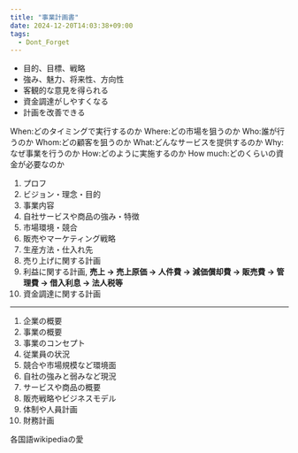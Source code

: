 ```yaml
---
title: "事業計画書"
date: 2024-12-20T14:03:38+09:00
tags:
  - Dont_Forget
---
```


- 目的、目標、戦略
- 強み、魅力、将来性、方向性
- 客観的な意見を得られる
- 資金調達がしやすくなる
- 計画を改善できる

When:どのタイミングで実行するのか
Where:どの市場を狙うのか
Who:誰が行うのか
Whom:どの顧客を狙うのか
What:どんなサービスを提供するのか
Why:なぜ事業を行うのか
How:どのように実施するのか
How much:どのくらいの資金が必要なのか

1. プロフ
2. ビジョン・理念・目的
3. 事業内容
4. 自社サービスや商品の強み・特徴
5. 市場環境・競合
6. 販売やマーケティング戦略
7. 生産方法・仕入れ先
8. 売り上げに関する計画
9. 利益に関する計画, **売上 → 売上原価 → 人件費 → 減価償却費 → 販売費 → 管理費 → 借入利息 → 法人税等**
10. 資金調達に関する計画

---

1. 企業の概要
2. 事業の概要
3. 事業のコンセプト
4. 従業員の状況
5. 競合や市場規模など環境面
6. 自社の強みと弱みなど現況
7. サービスや商品の概要
8. 販売戦略やビジネスモデル
9. 体制や人員計画
10. 財務計画


各国語wikipediaの愛